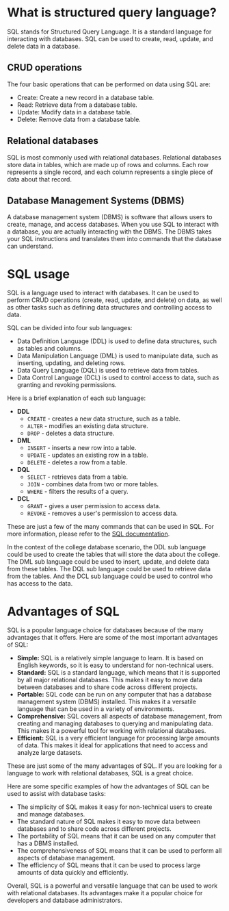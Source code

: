 # What is structured query language?

SQL stands for Structured Query Language. It is a standard language for interacting with databases. SQL can be used to create, read, update, and delete data in a database.

## CRUD operations

The four basic operations that can be performed on data using SQL are:

- Create: Create a new record in a database table.
- Read: Retrieve data from a database table.
- Update: Modify data in a database table.
- Delete: Remove data from a database table.

## Relational databases

SQL is most commonly used with relational databases. Relational databases store data in tables, which are made up of rows and columns. Each row represents a single record, and each column represents a single piece of data about that record.

## Database Management Systems (DBMS)

A database management system (DBMS) is software that allows users to create, manage, and access databases. When you use SQL to interact with a database, you are actually interacting with the DBMS. The DBMS takes your SQL instructions and translates them into commands that the database can understand.

# SQL usage

SQL is a language used to interact with databases. It can be used to perform CRUD operations (create, read, update, and delete) on data, as well as other tasks such as defining data structures and controlling access to data.

SQL can be divided into four sub languages:

- Data Definition Language (DDL) is used to define data structures, such as tables and columns.
- Data Manipulation Language (DML) is used to manipulate data, such as inserting, updating, and deleting rows.
- Data Query Language (DQL) is used to retrieve data from tables.
- Data Control Language (DCL) is used to control access to data, such as granting and revoking permissions.

Here is a brief explanation of each sub language:

- **DDL**
  - `CREATE` - creates a new data structure, such as a table.
  - `ALTER` - modifies an existing data structure.
  - `DROP` - deletes a data structure.
- **DML**
  - `INSERT` - inserts a new row into a table.
  - `UPDATE` - updates an existing row in a table.
  - `DELETE` - deletes a row from a table.
- **DQL**
  - `SELECT` - retrieves data from a table.
  - `JOIN` - combines data from two or more tables.
  - `WHERE` - filters the results of a query.
- **DCL**
  - `GRANT` - gives a user permission to access data.
  - `REVOKE` - removes a user's permission to access data.

These are just a few of the many commands that can be used in SQL. For more information, please refer to the [SQL documentation](https://www.w3schools.com/sql/).

In the context of the college database scenario, the DDL sub language could be used to create the tables that will store the data about the college. The DML sub language could be used to insert, update, and delete data from these tables. The DQL sub language could be used to retrieve data from the tables. And the DCL sub language could be used to control who has access to the data.

# Advantages of SQL

SQL is a popular language choice for databases because of the many advantages that it offers. Here are some of the most important advantages of SQL:

- **Simple:** SQL is a relatively simple language to learn. It is based on English keywords, so it is easy to understand for non-technical users.
- **Standard:** SQL is a standard language, which means that it is supported by all major relational databases. This makes it easy to move data between databases and to share code across different projects.
- **Portable:** SQL code can be run on any computer that has a database management system (DBMS) installed. This makes it a versatile language that can be used in a variety of environments.
- **Comprehensive:** SQL covers all aspects of database management, from creating and managing databases to querying and manipulating data. This makes it a powerful tool for working with relational databases.
- **Efficient:** SQL is a very efficient language for processing large amounts of data. This makes it ideal for applications that need to access and analyze large datasets.

These are just some of the many advantages of SQL. If you are looking for a language to work with relational databases, SQL is a great choice.

Here are some specific examples of how the advantages of SQL can be used to assist with database tasks:

- The simplicity of SQL makes it easy for non-technical users to create and manage databases.
- The standard nature of SQL makes it easy to move data between databases and to share code across different projects.
- The portability of SQL means that it can be used on any computer that has a DBMS installed.
- The comprehensiveness of SQL means that it can be used to perform all aspects of database management.
- The efficiency of SQL means that it can be used to process large amounts of data quickly and efficiently.

Overall, SQL is a powerful and versatile language that can be used to work with relational databases. Its advantages make it a popular choice for developers and database administrators.

